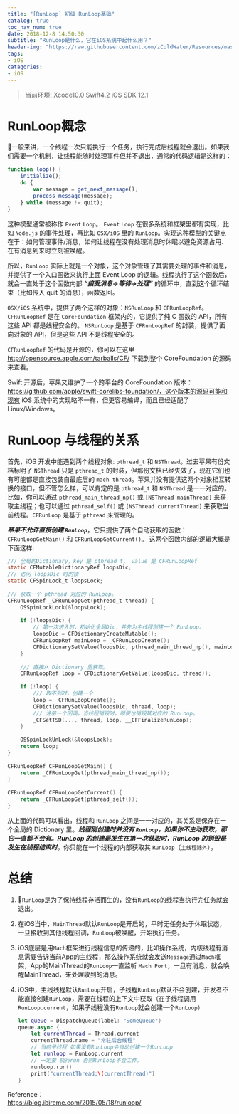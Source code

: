 ```yaml
---
title: "[RunLoop] 初级 RunLoop基础"
catalog: true
toc_nav_num: true
date: 2018-12-8 14:50:30
subtitle: "RunLoop是什么，它在iOS系统中起什么用？"
header-img: "https://raw.githubusercontent.com/zColdWater/Resources/master/Images/beach.jpg"
tags:
- iOS
catagories:
- iOS
---
```


> 当前环境: Xcode10.0 Swift4.2 iOS SDK 12.1

RunLoop概念
=======
一般来讲，一个线程一次只能执行一个任务，执行完成后线程就会退出。如果我们需要一个机制，让线程能随时处理事件但并不退出，通常的代码逻辑是这样的：

``` javascript
function loop() {
    initialize();
    do {
        var message = get_next_message();
        process_message(message);
    } while (message != quit);
}
```

这种模型通常被称作 `Event` `Loop`。 `Event` `Loop` 在很多系统和框架里都有实现，比如 `Node.js` 的事件处理，再比如 `OSX/iOS` 里的 `RunLoop`。实现这种模型的关键点在于：如何管理事件/消息，如何让线程在没有处理消息时休眠以避免资源占用、在有消息到来时立刻被唤醒。

所以，`RunLoop` 实际上就是一个对象，这个对象管理了其需要处理的事件和消息，并提供了一个入口函数来执行上面 Event Loop 的逻辑。线程执行了这个函数后，就会一直处于这个函数内部 ***“接受消息->等待->处理”*** 的循环中，直到这个循环结束（比如传入 quit 的消息），函数返回。

`OSX/iOS` 系统中，提供了两个这样的对象：`NSRunLoop` 和 `CFRunLoopRef`。
`CFRunLoopRef` 是在 `CoreFoundation` 框架内的，它提供了纯 C 函数的 API，所有这些 API 都是线程安全的。
`NSRunLoop` 是基于 `CFRunLoopRef` 的封装，提供了面向对象的 API，但是这些 API 不是线程安全的。

`CFRunLoopRef` 的代码是开源的，你可以在这里 http://opensource.apple.com/tarballs/CF/ 下载到整个 CoreFoundation 的源码来查看。

Swift 开源后，苹果又维护了一个跨平台的 CoreFoundation 版本：https://github.com/apple/swift-corelibs-foundation/，这个版本的源码可能和现有 iOS 系统中的实现略不一样，但更容易编译，而且已经适配了 Linux/Windows。


RunLoop 与线程的关系
=======
首先，iOS 开发中能遇到两个线程对象: `pthread_t` 和 `NSThread`。过去苹果有份文档标明了 `NSThread` 只是 `pthread_t` 的封装，但那份文档已经失效了，现在它们也有可能都是直接包装自最底层的 `mach thread`。苹果并没有提供这两个对象相互转换的接口，但不管怎么样，可以肯定的是 `pthread_t` 和 `NSThread` 是一一对应的。比如，你可以通过 `pthread_main_thread_np()` 或 `[NSThread mainThread]` 来获取主线程；也可以通过 `pthread_self()` 或 `[NSThread currentThread]` 来获取当前线程。`CFRunLoop` 是基于 `pthread` 来管理的。

***苹果不允许直接创建 `RunLoop`***，它只提供了两个自动获取的函数：`CFRunLoopGetMain()` 和 `CFRunLoopGetCurrent()`。 这两个函数内部的逻辑大概是下面这样:  

``` ObjectiveC
/// 全局的Dictionary，key 是 pthread_t， value 是 CFRunLoopRef
static CFMutableDictionaryRef loopsDic;
/// 访问 loopsDic 时的锁
static CFSpinLock_t loopsLock;
 
/// 获取一个 pthread 对应的 RunLoop。
CFRunLoopRef _CFRunLoopGet(pthread_t thread) {
    OSSpinLockLock(&loopsLock);
    
    if (!loopsDic) {
        // 第一次进入时，初始化全局Dic，并先为主线程创建一个 RunLoop。
        loopsDic = CFDictionaryCreateMutable();
        CFRunLoopRef mainLoop = _CFRunLoopCreate();
        CFDictionarySetValue(loopsDic, pthread_main_thread_np(), mainLoop);
    }
    
    /// 直接从 Dictionary 里获取。
    CFRunLoopRef loop = CFDictionaryGetValue(loopsDic, thread));
    
    if (!loop) {
        /// 取不到时，创建一个
        loop = _CFRunLoopCreate();
        CFDictionarySetValue(loopsDic, thread, loop);
        /// 注册一个回调，当线程销毁时，顺便也销毁其对应的 RunLoop。
        _CFSetTSD(..., thread, loop, __CFFinalizeRunLoop);
    }
    
    OSSpinLockUnLock(&loopsLock);
    return loop;
}
 
CFRunLoopRef CFRunLoopGetMain() {
    return _CFRunLoopGet(pthread_main_thread_np());
}
 
CFRunLoopRef CFRunLoopGetCurrent() {
    return _CFRunLoopGet(pthread_self());
}
```
从上面的代码可以看出，线程和 `RunLoop` 之间是一一对应的，其关系是保存在一个全局的 Dictionary 里。***线程刚创建时并没有 `RunLoop`，如果你不主动获取，那它一直都不会有。RunLoop 的创建是发生在第一次获取时，RunLoop 的销毁是发生在线程结束时***。你只能在一个线程的内部获取其 `RunLoop`（`主线程除外`）。

总结
=======
1. `RunLoop`是为了保持线程存活而生的，没有`RunLoop`的线程当执行完任务就会退出。  
2. 在iOS当中，`MainThread`默认`RunLoop`是开启的，平时无任务处于休眠状态，一旦接收到其他线程回调，`RunLoop`被唤醒，开始执行任务。  
3. iOS底层是用`Mach`框架进行线程信息的传递的，比如操作系统，内核线程有消息需要告诉当前App的主线程，那么操作系统就会发送`Message`通过`Mach`框架，App的MainThread的`RunLoop`一直监听 `Mach Port`，一旦有消息，就会唤醒MainThread，来处理收到的消息。
4. iOS中，主线线程默认`RunLoop`开启，子线程`RunLoop`默认不会创建，开发者不能直接创建`RunLoop`，需要在线程的上下文中获取（在子线程调用 `RunLoop.current`，如果子线程没有`RunLoop`就会创建一个`RunLoop`）

    ```Swift
    let queue = DispatchQueue(label: "SomeQueue")
    queue.async {
        let currentThread = Thread.current
        currentThread.name = "常驻后台线程"
        // 当前子线程 如果没有RunLoop会自动创建一个RunLoop
        let runloop = RunLoop.current
        // 一定要 执行run 否则RunLoop不会工作。
        runloop.run()
        print("currentThread:\(currentThread)")
    }
    ```


Reference：  
https://blog.ibireme.com/2015/05/18/runloop/
